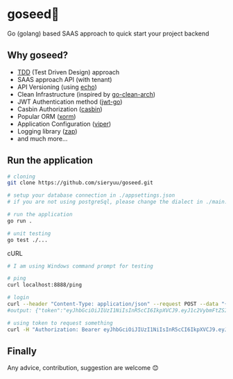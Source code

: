 # goseed🌱
Go (golang) based SAAS approach to quick start your project backend


## Why goseed?
- [TDD](https://en.wikipedia.org/wiki/Test-driven_development) (Test Driven Design) approach
- SAAS approach API (with tenant)
- API Versioning (using [echo](https://github.com/labstack/echo))
- Clean Infrastructure (inspired by [go-clean-arch](https://github.com/bxcodec/go-clean-arch))
- JWT Authentication method ([jwt-go](https://github.com/dgrijalva/jwt-go))
- Casbin Authorization ([casbin](https://github.com/casbin/casbin))
- Popular ORM ([xorm](https://gitea.com/xorm/xorm))
- Application Configuration ([viper](https://github.com/spf13/viper))
- Logging library ([zap](https://github.com/uber-go/zap))
- and much more...

## Run the application
```bash
# cloning
git clone https://github.com/sieryuu/goseed.git

# setup your database connection in ./appsettings.json
# if you are not using postgreSql, please change the dialect in ./main.go

# run the application
go run .

# unit testing
go test ./...
```

cURL 
```bash
# I am using Windows command prompt for testing

# ping
curl localhost:8888/ping

# login
curl --header "Content-Type: application/json" --request POST --data "{ \"Username\": \"admin\", \"Password\": \"123qwe\"}" localhost:8888/me/login
#output: {"token":"eyJhbGciOiJIUzI1NiIsInR5cCI6IkpXVCJ9.eyJ1c2VybmFtZSI6ImFkbWluIiwiZXhwIjoxNTgzMDM5MzQ4fQ.k5RH0bLJaxpfyRdbDXR1-qRWFt-gnhU3YlZV9R_Bcms"}

# using token to request something
curl -H "Authorization: Bearer eyJhbGciOiJIUzI1NiIsInR5cCI6IkpXVCJ9.eyJ1c2VybmFtZSI6ImFkbWluIiwiZXhwIjoxNTgzMDM5MzQ4fQ.k5RH0bLJaxpfyRdbDXR1-qRWFt-gnhU3YlZV9R_Bcms" localhost:8888/v1/domain1/articles
```

## Finally
Any advice, contribution, suggestion are welcome 😊